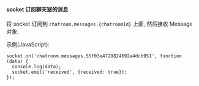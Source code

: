 #### socket 订阅聊天室的消息

将 socket 订阅到 `chatroom.messages.{chatroomId}` 上面, 然后接收 Message 对象.

示例(JavaScript):

```
socket.on('chatroom.messages.55f03e4728824692a4dcb951', function (data) {
  console.log(data);
  socket.emit('received', {received: true});
});
```
